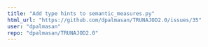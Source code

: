 ```yaml
---
title: "Add type hints to semantic_measures.py"
html_url: "https://github.com/dpalmasan/TRUNAJOD2.0/issues/35"
user: "dpalmasan"
repo: "dpalmasan/TRUNAJOD2.0"
---
```


